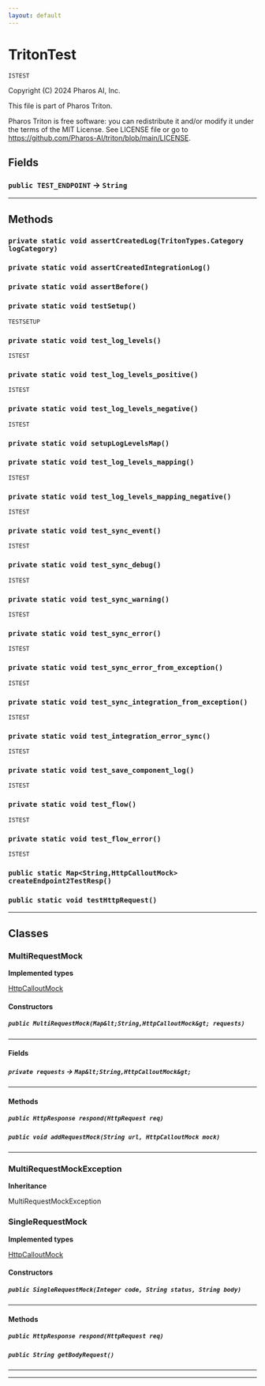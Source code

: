 ```yaml
---
layout: default
---
```

# TritonTest

`ISTEST`

Copyright (C) 2024 Pharos AI, Inc.

This file is part of Pharos Triton.

Pharos Triton is free software: you can redistribute it and/or modify
it under the terms of the MIT License.
See LICENSE file or go to https://github.com/Pharos-AI/triton/blob/main/LICENSE.

## Fields

### `public TEST_ENDPOINT` → `String`


---
## Methods
### `private static void assertCreatedLog(TritonTypes.Category logCategory)`
### `private static void assertCreatedIntegrationLog()`
### `private static void assertBefore()`
### `private static void testSetup()`

`TESTSETUP`
### `private static void test_log_levels()`

`ISTEST`
### `private static void test_log_levels_positive()`

`ISTEST`
### `private static void test_log_levels_negative()`

`ISTEST`
### `private static void setupLogLevelsMap()`
### `private static void test_log_levels_mapping()`

`ISTEST`
### `private static void test_log_levels_mapping_negative()`

`ISTEST`
### `private static void test_sync_event()`

`ISTEST`
### `private static void test_sync_debug()`

`ISTEST`
### `private static void test_sync_warning()`

`ISTEST`
### `private static void test_sync_error()`

`ISTEST`
### `private static void test_sync_error_from_exception()`

`ISTEST`
### `private static void test_sync_integration_from_exception()`

`ISTEST`
### `private static void test_integration_error_sync()`

`ISTEST`
### `private static void test_save_component_log()`

`ISTEST`
### `private static void test_flow()`

`ISTEST`
### `private static void test_flow_error()`

`ISTEST`
### `public static Map<String,HttpCalloutMock> createEndpoint2TestResp()`
### `public static void testHttpRequest()`
---
## Classes
### MultiRequestMock

**Implemented types**

[HttpCalloutMock](HttpCalloutMock)

#### Constructors
##### `public MultiRequestMock(Map&lt;String,HttpCalloutMock&gt; requests)`
---
#### Fields

##### `private requests` → `Map&lt;String,HttpCalloutMock&gt;`


---
#### Methods
##### `public HttpResponse respond(HttpRequest req)`
##### `public void addRequestMock(String url, HttpCalloutMock mock)`
---

### MultiRequestMockException

**Inheritance**

MultiRequestMockException


### SingleRequestMock

**Implemented types**

[HttpCalloutMock](HttpCalloutMock)

#### Constructors
##### `public SingleRequestMock(Integer code, String status, String body)`
---
#### Methods
##### `public HttpResponse respond(HttpRequest req)`
##### `public String getBodyRequest()`
---

---
